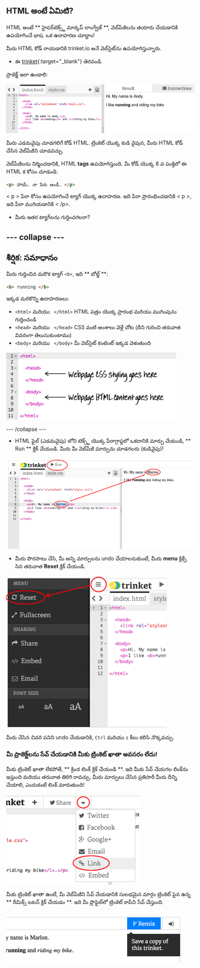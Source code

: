 ## HTML అంటే ఏమిటి?

HTML అంటే ** హైపర్‌టెక్స్ట్ మార్కప్ లాంగ్వేజ్ **, వెబ్‌పేజీలను తయారు చేయడానికి ఉపయోగించే భాష. ఒక ఉదాహరణ చూద్దాం!

మీరు HTML కోడ్ రాయడానికి trinket.io అనే వెబ్‌సైట్‌ను ఉపయోగిస్తున్నారు.

+ ఈ [trinket](http://jumpto.cc/web-intro){:target="_blank"} తెరవండి.

ప్రాజెక్ట్ ఇలా ఉండాలి:

![స్క్రీన్ షాట్](images/birthday-starter.png)

మీరు ఎడమవైపు చూడగలిగే కోడ్ HTML. ట్రింకెట్ యొక్క కుడి వైపున, మీరు HTML కోడ్ చేసిన వెబ్‌పేజీని చూడవచ్చు.

వెబ్‌పేజీలను నిర్మించడానికి, HTML **tags** ఉపయోగిస్తుంది. మీ కోడ్ యొక్క 8 వ పంక్తిలో ఈ HTML క కోసం చూడండి:

```html
<p> హాయ్. నా పేరు ఆండీ. </p>
```

< p > పేరా కోసం ఉపయోగించే ట్యాగ్ యొక్క ఉదాహరణ. ఇది పేరా ప్రారంభించడానికి < p >, ఇది పేరా ముగియడానికి < /p>.

+ మీరు ఇతర ట్యాగ్‌లను గుర్తించగలరా?

## \--- collapse \---

## శీర్షిక: సమాధానం

మీరు గుర్తించిన మరొక ట్యాగ్ `<b>`, ఇది ** బోల్డ్ **:

```html
<b> running </b>
```

ఇక్కడ మరికొన్ని ఉదాహరణలు:

+ `<html>` మరియు ` </html>` HTML పత్రం యొక్క ప్రారంభ మరియు ముగింపును గుర్తించండి
+ `<head>` మరియు ` </head>` CSS వంటి అంశాలు వెళ్లే చోట (దీని గురించి తరువాత వివరంగా తెలుసుకుంటాము)
+ `<body>` మరియు ` </body>` మీ వెబ్‌సైట్ కంటెంట్ ఇక్కడ వెళుతుంది

![స్క్రీన్ షాట్](images/birthday-head-body.png)

\--- /collapse \---

+ HTML ఫైల్ (ఎడమవైపు) లోని టెక్స్ట్ యొక్క పేరాగ్రాఫ్లలో ఒకదానికి మార్పు చేయండి, ** Run ** క్లిక్ చేయండి. మీరు మీ వెబ్‌పేజీ మార్పును చూడగలరు (కుడివైపు)!

![స్క్రీన్ షాట్](images/birthday-edit-html.png)

+ మీరు పొరపాటు చేసి, మీ అన్ని మార్పులను undo చేయాలనుకుంటే, మీరు **menu** క్లిక్చే సిన తరువాత **Reset** క్లిక్ చేయండి.

![స్క్రీన్ షాట్](images/birthday-reset.png)

మీరు చేసిన చివరి పనిని undo చేయడానికి, `Ctrl` మరియు `z` కీలు కలిసి నొక్కవచ్చు.

### మీ ప్రాజెక్ట్‌లను సేవ్ చేయడానికి మీకు ట్రింకెట్ ఖాతా అవసరం లేదు!

మీకు ట్రింకెట్ ఖాతా లేకపోతే, ** క్రింద లింక్ క్లిక్ చేయండి **. ఇది మీకు సేవ్ చేయగల లింక్‌ను ఇస్తుంది మరియు తరువాత తిరిగి రావచ్చు. మీరు మార్పులు చేసిన ప్రతిసారీ మీరు దీన్ని చేయాలి, ఎందుకంటే లింక్ మారుతుంది!

![స్క్రీన్ షాట్](images/birthday-link.png)

మీకు ట్రింకెట్ ఖాతా ఉంటే, మీ వెబ్‌పేజీని సేవ్ చేయడానికి సులభమైన మార్గం ట్రింకెట్ పైన ఉన్న ** రీమిక్స్ బటన్ క్లిక్ చేయడం **. ఇది మీ ప్రొఫైల్‌లో ట్రింకెట్ కాపీని సేవ్ చేస్తుంది.

![స్క్రీన్ షాట్](images/birthday-remix.png)